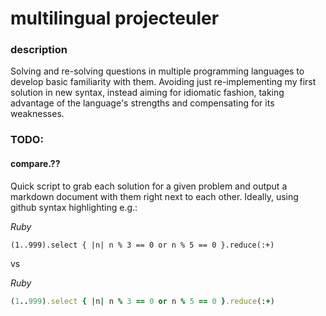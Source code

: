 # multilingual projecteuler

### description

Solving and re-solving questions in multiple programming languages to develop basic familiarity with them. Avoiding just re-implementing my first solution in new syntax, instead aiming for idiomatic fashion, taking advantage of the language's strengths and compensating for its weaknesses.

### TODO:

#### compare.??

Quick script to grab each solution for a given problem and output a markdown document with them right next to each other. Ideally, using github syntax highlighting e.g.:

*Ruby*
```
(1..999).select { |n| n % 3 == 0 or n % 5 == 0 }.reduce(:+)
```

vs


*Ruby*
```ruby
(1..999).select { |n| n % 3 == 0 or n % 5 == 0 }.reduce(:+)
```

